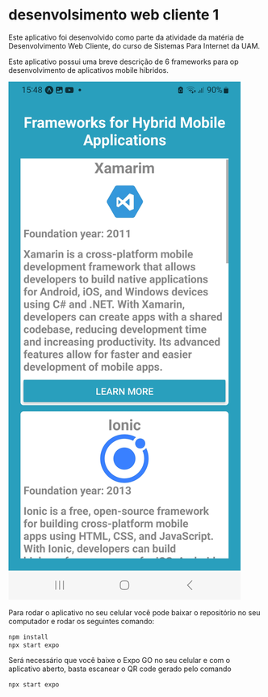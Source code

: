 # desenvolsimento web cliente 1

Este aplicativo foi desenvolvido como parte da atividade da matéria de Desenvolvimento Web Cliente, do curso de Sistemas Para Internet da UAM. 

Este aplicativo possui uma breve descrição de 6 frameworks para op desenvolvimento de aplicativos mobile hibridos. 

![Layout do aplicativo](./Screenshot.jpg)

Para rodar o aplicativo no seu celular você pode baixar o repositório no seu computador e rodar os seguintes comando:

```
npm install
npx start expo
```

Será necessário que você baixe o Expo GO no seu celular e com o aplicativo aberto, basta escanear o QR code gerado pelo comando 

```
npx start expo
```